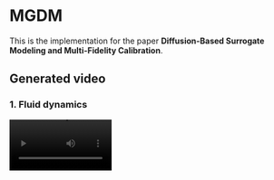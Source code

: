 # MGDM

This is the implementation for the paper **Diffusion-Based Surrogate Modeling and Multi-Fidelity Calibration**.


## Generated video

### 1. Fluid dynamics
<video src='generated_video/smoke.gif' width=180/>

### 2. LBMAM process
<video src='generated_video/meltpool.gif' width=180/>
